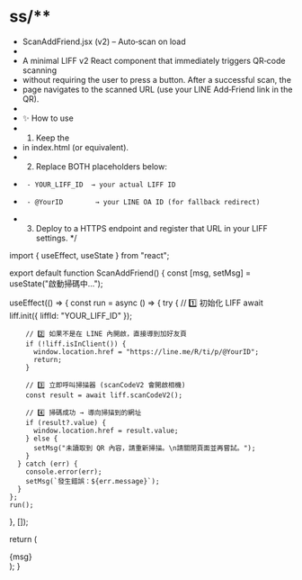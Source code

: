 # ss/**
 * ScanAddFriend.jsx (v2) – Auto‑scan on load
 *
 * A minimal LIFF v2 React component that immediately triggers QR‑code scanning
 * without requiring the user to press a button.  After a successful scan, the
 * page navigates to the scanned URL (use your LINE Add‑Friend link in the QR).
 *
 * ✨ How to use
 * 1. Keep the <script src="https://static.line-scdn.net/liff/edge/2/sdk.js"></script>
 *    in index.html (or equivalent).
 * 2. Replace BOTH placeholders below:
 *      ‑ YOUR_LIFF_ID  → your actual LIFF ID
 *      ‑ @YourID        → your LINE OA ID (for fallback redirect)
 * 3. Deploy to a HTTPS endpoint and register that URL in your LIFF settings.
 */

import { useEffect, useState } from "react";

export default function ScanAddFriend() {
  const [msg, setMsg] = useState("啟動掃碼中…");

  useEffect(() => {
    const run = async () => {
      try {
        // 1️⃣ 初始化 LIFF
        await liff.init({ liffId: "YOUR_LIFF_ID" });

        // 2️⃣ 如果不是在 LINE 內開啟，直接導到加好友頁
        if (!liff.isInClient()) {
          window.location.href = "https://line.me/R/ti/p/@YourID";
          return;
        }

        // 3️⃣ 立即呼叫掃描器 (scanCodeV2 會開啟相機)
        const result = await liff.scanCodeV2();

        // 4️⃣ 掃碼成功 → 導向掃描到的網址
        if (result?.value) {
          window.location.href = result.value;
        } else {
          setMsg("未讀取到 QR 內容，請重新掃描。\n請關閉頁面並再嘗試。");
        }
      } catch (err) {
        console.error(err);
        setMsg(`發生錯誤：${err.message}`);
      }
    };
    run();
  }, []);

  return (
    <div className="flex items-center justify-center h-screen bg-gray-100 p-4 text-center whitespace-pre-line">
      <span className="text-base text-gray-600 animate-pulse">{msg}</span>
    </div>
  );
}
